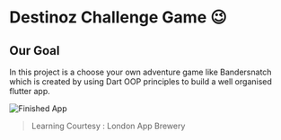 # Destinoz Challenge Game 😉

## Our Goal

In this project is a choose your own adventure game like Bandersnatch which is created by using Dart OOP principles to build a well organised flutter app.

![Finished App](https://github.com/londonappbrewery/Images/blob/master/Destini.gif)


>Learning Courtesy : London App Brewery 
